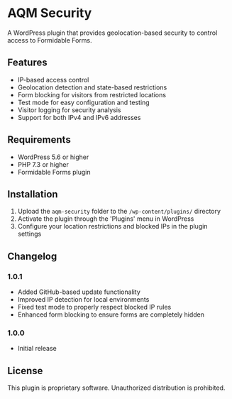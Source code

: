 # AQM Security

A WordPress plugin that provides geolocation-based security to control access to Formidable Forms.

## Features

- IP-based access control
- Geolocation detection and state-based restrictions
- Form blocking for visitors from restricted locations
- Test mode for easy configuration and testing
- Visitor logging for security analysis
- Support for both IPv4 and IPv6 addresses

## Requirements

- WordPress 5.6 or higher
- PHP 7.3 or higher
- Formidable Forms plugin

## Installation

1. Upload the `aqm-security` folder to the `/wp-content/plugins/` directory
2. Activate the plugin through the 'Plugins' menu in WordPress
3. Configure your location restrictions and blocked IPs in the plugin settings

## Changelog

### 1.0.1
- Added GitHub-based update functionality
- Improved IP detection for local environments
- Fixed test mode to properly respect blocked IP rules
- Enhanced form blocking to ensure forms are completely hidden

### 1.0.0
- Initial release

## License

This plugin is proprietary software. Unauthorized distribution is prohibited.
